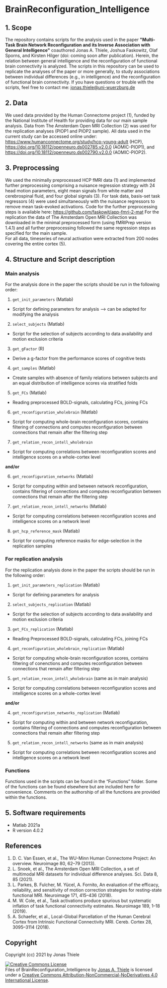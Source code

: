 # BrainReconfiguration_Intelligence

## 1. Scope
The repository contains scripts for the analysis used in the paper **"Multi-Task Brain Network Reconfiguration and its Inverse Association with General Intelligence"** coauthored Jonas A. Thiele, Joshua Faskowitz, Olaf Sporns, and Kirsten Hilger (doi: coming soon after publication). Herein, the relation between general intelligence and the reconfiguration of functional brain connectivity is analyzed.
The scripts in this repository can be used to replicate the analyses of the paper or more generally, to study associations between individual differences (e.g., in intelligence) and the reconfiguration of functional brain connectivity.
If you have questions or trouble with the scripts, feel free to contact me: jonas.thiele@uni-wuerzburg.de
## 2. Data
We used data provided by the Human Connectome project (1), funded by the National Institute of Health for providing data for our main sample analysis. Data from The Amsterdam Open MRI Collection (2) was used for the replication analyses (PIOP1 and PIOP2 sample).
All data used in the current study can be accessed online under: https://www.humanconnectome.org/study/hcp-young-adult (HCP), https://doi.org/10.18112/openneuro.ds002785.v2.0.0 (AOMIC-PIOP1), and https://doi.org/10.18112/openneuro.ds002790.v2.0.0 (AOMIC-PIOP2).
## 3. Preprocessing
We used the minimally preprocessed HCP fMRI data (1) and implemented further preprocessing comprising a nuisance regression strategy with 24 head motion parameters, eight mean signals from white matter and cerebrospinal fluid, and four global signals (3). For task data, basis-set task regressors (4) were used simultaneously with the nuisance regressors to remove mean task-evoked activations.
Code for the further preprocessing steps is available here: https://github.com/faskowit/app-fmri-2-mat
For the replication the data of The Amsterdam Open MRI Collection was downloaded in the minimal preprocessed form (using fMRIPrep version 1.4.1) and all further preprocessing followed the same regression steps as specified for the main sample.  
For all data, timeseries of neural activation were extracted from 200 nodes covering the entire cortex (5).
## 4. Structure and Script description
### Main analysis
For the analysis done in the paper the scripts should be run in the following order:
1.	`get_init_parameters` (Matlab)
  - Script for defining parameters for analysis --> can be adapted for modifying the analysis
  
  
2.	`select_subjects` (Matlab)
  - Script for the selection of subjects according to data availability and motion exclusion criteria
  
3.	`get_gFactor` (R)
  - Derive a g-factor from the performance scores of cognitive tests
  
4.	`get_samples` (Matlab)
  - Create samples with absence of family relations between subjects and an equal distribution of intelligence scores via stratified folds
  
5.	`get_FCs` (Matlab)
  - Reading preprocessed BOLD-signals, calculating FCs, joining FCs
  
6.	`get_reconfiguration_wholebrain` (Matlab)
  - Script for computing whole-brain reconfiguration scores, contains filtering of connections and computes reconfiguration between connections that remain after the filtering step
7.	`get_relation_recon_intell_wholebrain`
  - Script for computing correlations between reconfiguration scores and intelligence scores on a whole-cortex level


**and/or**


6.	`get_reconfiguration_networks` (Matlab)
  - Script for computing within and between network reconfiguration, contains filtering of connections and computes reconfiguration between connections that remain after the filtering step
7.	`get_relation_recon_intell_networks` (Matlab)
  - Script for computing correlations between reconfiguration scores and intelligence scores on a network level
  
8.	 `get_hcp_reference_mask` (Matlab)
  - Script for computing reference masks for edge-selection in the replication samples
  
### For replication analysis

For the replication analysis done in the paper the scripts should be run in the following order:

1.	`get_init_parameters_replication` (Matlab)
  - Script for defining parameters for analysis
2.	`select_subjects_replication` (Matlab)
  - Script for the selection of subjects according to data availability and motion exclusion criteria
3.	`get_FCs_replication` (Matlab)
  - Reading Preprocessed BOLD-signals, calculating FCs, joining FCs
4.	`get_reconfiguration_wholebrain_replication` (Matlab)
  - Script for computing whole-brain reconfiguration scores, contains filtering of conenctions and computes reconfiguration between connections that remain after filtering step
5.	`get_relation_recon_intell_wholebrain` (same as in main analysis)
  - Script for computing correlations between reconfiguration scores and intelligence scores on a whole-cortex level 


**and/or**


4.	`get_reconfiguration_networks_replication` (Matlab)
  - Script for computing within and between network reconfiguration, contains filtering of connections and computes reconfiguration between connections that remain after filtering step
5.	`get_relation_recon_intell_networks` (same as in main analysis)
  - Script for computing correlations between reconfiguration scores and intelligence scores on a network level

### Functions 

Functions used in the scripts can be found in the “Functions” folder. Some of the functions can be found elsewhere but are included here for convenience. Comments on the authorship of all the functions are provided within the functions.

## 5. Software requirements
-	Matlab 2021a
-	R version 4.0.2

## References
1.	D. C. Van Essen, et al., The WU-Minn Human Connectome Project: An overview. Neuroimage 80, 62–79 (2013).
2.	L. Snoek, et al., The Amsterdam Open MRI Collection, a set of multimodal MRI datasets for individual difference analyses. Sci. Data 8, 85 (2021).
3.	L. Parkes, B. Fulcher, M. Yücel, A. Fornito, An evaluation of the efficacy, reliability, and sensitivity of motion correction strategies for resting-state functional MRI. Neuroimage 171, 415–436 (2018).
4.	M. W. Cole, et al., Task activations produce spurious but systematic inflation of task functional connectivity estimates. Neuroimage 189, 1–18 (2019).
5.	A. Schaefer, et al., Local-Global Parcellation of the Human Cerebral Cortex from Intrinsic Functional Connectivity MRI. Cereb. Cortex 28, 3095–3114 (2018).

## Copyright
Copyright (cc) 2021 by Jonas Thiele


<a rel="license" href="http://creativecommons.org/licenses/by-nc-nd/4.0/"><img alt="Creative Commons License" style="border-width:0" src="https://i.creativecommons.org/l/by-nc-nd/4.0/88x31.png" /></a><br /><span xmlns:dct="http://purl.org/dc/terms/" property="dct:title">Files of BrainReconfiguration_Intelligence</span> by <a xmlns:cc="http://creativecommons.org/ns#" href="https://github.com/jonasAthiele/BrainReconfiguration_Intelligence" property="cc:attributionName" rel="cc:attributionURL">Jonas A. Thiele</a> is licensed under a <a rel="license" href="http://creativecommons.org/licenses/by-nc-nd/4.0/">Creative Commons Attribution-NonCommercial-NoDerivatives 4.0 International License</a>.
